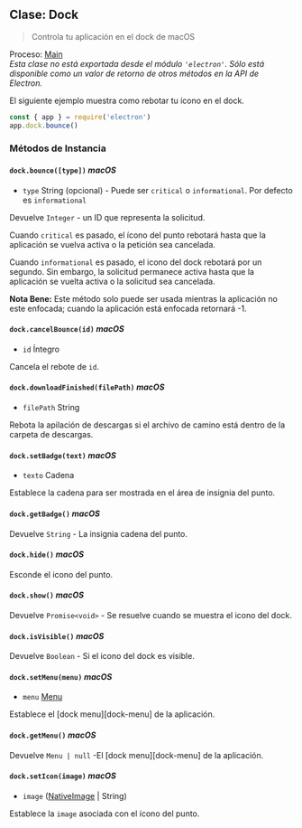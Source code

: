 ## Clase: Dock

> Controla tu aplicación en el dock de macOS

Proceso: [Main](../glossary.md#main-process)<br /> _Esta clase no está exportada desde el módulo `'electron'`. Sólo está disponible como un valor de retorno de otros métodos en la API de Electron._

El siguiente ejemplo muestra como rebotar tu ícono en el dock.

```javascript
const { app } = require('electron')
app.dock.bounce()
```

### Métodos de Instancia

#### `dock.bounce([type])` _macOS_

* `type` String (opcional) - Puede ser `critical` o `informational`. Por defecto es `informational`

Devuelve `Integer` - un ID que representa la solicitud.

Cuando `critical` es pasado, el ícono del punto rebotará hasta que la aplicación se vuelva activa o la petición sea cancelada.

Cuando `informational` es pasado, el icono del dock rebotará por un segundo. Sin embargo, la solicitud permanece activa hasta que la aplicación se vuelta activa o la solicitud sea cancelada.

**Nota Bene:** Este método solo puede ser usada mientras la aplicación no este enfocada; cuando la aplicación está enfocada retornará -1.

#### `dock.cancelBounce(id)` _macOS_

* `id` Íntegro

Cancela el rebote de `id`.

#### `dock.downloadFinished(filePath)` _macOS_

* `filePath` String

Rebota la apilación de descargas si el archivo de camino está dentro de la carpeta de descargas.

#### `dock.setBadge(text)` _macOS_

* `texto` Cadena

Establece la cadena para ser mostrada en el área de insignia del punto.

#### `dock.getBadge()` _macOS_

Devuelve `String` - La insignia cadena del punto.

#### `dock.hide()` _macOS_

Esconde el icono del punto.

#### `dock.show()` _macOS_

Devuelve `Promise<void>` - Se resuelve cuando se muestra el icono del dock.

#### `dock.isVisible()` _macOS_

Devuelve `Boolean` - Si el icono del dock es visible.

#### `dock.setMenu(menu)` _macOS_

* `menu` [Menu](menu.md)

Establece el \[dock menu\]\[dock-menu\] de la aplicación.

#### `dock.getMenu()` _macOS_

Devuelve `Menu | null` -El \[dock menu\]\[dock-menu\] de la aplicación.

#### `dock.setIcon(image)` _macOS_

* `image` ([NativeImage](native-image.md) | String)

Establece la `image` asociada con el ícono del punto.

